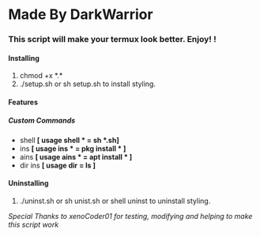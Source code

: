 # Made By DarkWarrior
### This script will make your termux look better. Enjoy! ! 

#### Installing

1. chmod +x \*.\*
2. ./setup.sh or sh setup.sh to install styling. 

#### Features
##### Custom Commands
+ shell **[ usage shell \* = sh \*.sh]**
+ ins **[ usage ins \* = pkg install \* ]**
+ ains **[ usage ains \* = apt install \* ]**
+ dir ins **[ usage dir = ls ]**
#### Uninstalling
1. ./uninst.sh or sh unist.sh or shell uninst to uninstall styling.

*Special Thanks to xenoCoder01
for testing, modifying and helping to make this script work*
